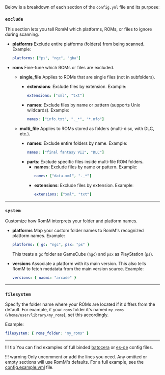 Below is a breakdown of each section of the `config.yml` file and its purpose:

### `exclude`

This section lets you tell RomM which platforms, ROMs, or files to ignore during scanning.

- **platforms**
  Exclude entire platforms (folders) from being scanned.
  Example:

    ```yaml
    platforms: ["ps", "ngc", "gba"]
    ```

- **roms**
  Fine-tune which ROMs or files are excluded.

    - **single_file**
      Applies to ROMs that are single files (not in subfolders).

        - **extensions**: Exclude files by extension.
          Example:
            ```yaml
            extensions: ["xml", "txt"]
            ```
        - **names**: Exclude files by name or pattern (supports Unix wildcards).
          Example:
            ```yaml
            names: ["info.txt", "._*", "*.nfo"]
            ```

    - **multi_file**
      Applies to ROMs stored as folders (multi-disc, with DLC, etc.).
        - **names**: Exclude entire folders by name.
          Example:
            ```yaml
            names: ["final fantasy VII", "DLC"]
            ```
        - **parts**: Exclude specific files inside multi-file ROM folders.
            - **names**: Exclude files by name or pattern.
              Example:
                ```yaml
                names: ["data.xml", "._*"]
                ```
            - **extensions**: Exclude files by extension.
              Example:
                ```yaml
                extensions: ["xml", "txt"]
                ```

---

### `system`

Customize how RomM interprets your folder and platform names.

- **platforms**
  Map your custom folder names to RomM's recognized platform names.
  Example:

    ```yaml
    platforms: { gc: "ngc", psx: "ps" }
    ```

    This treats a `gc` folder as GameCube (`ngc`) and `psx` as PlayStation (`ps`).

- **versions**
  Associate a platform with its main version. This also tells RomM to fetch medatata from the main version source.
  Example:
    ```yaml
    versions: { naomi: "arcade" }
    ```

---

### `filesystem`

Specify the folder name where your ROMs are located if it differs from the default. For example, if your `roms` folder it's named `my_roms` (`/home/user/library/my_roms`), set this accordingly.

Example:

```yaml
filesystem: { roms_folder: "my_roms" }
```

---

!!! tip
You can find examples of full binded <a href="https://github.com/rommapp/romm/blob/release/examples/config.batocera-retrobat.yml" target="_blank" rel="noopener noreferrer">batocera</a> or <a href="https://github.com/rommapp/romm/blob/release/examples/config.es-de.example.yml" target="_blank" rel="noopener noreferrer">es-de</a> config files.

!!! warning
Only uncomment or add the lines you need. Any omitted or empty sections will use RomM's defaults.
For a full example, see the <a href="https://github.com/rommapp/romm/blob/release/examples/config.example.yml" target="_blank" rel="noopener noreferrer">config.example.yml</a> file.
